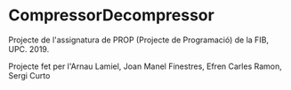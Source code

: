 # CompressorDecompressor
Projecte de l'assignatura de PROP (Projecte de Programació) de la FIB, UPC. 2019.

Projecte fet per l'Arnau Lamiel, Joan Manel Finestres, Efren Carles Ramon, Sergi Curto
